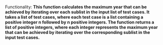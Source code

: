 Functionality: **This function calculates the maximum year that can be achieved by iterating over each sublist in the input list of test cases. It takes a list of test cases, where each test case is a list containing a positive integer n followed by n positive integers. The function returns a list of positive integers, where each integer represents the maximum year that can be achieved by iterating over the corresponding sublist in the input test cases.**